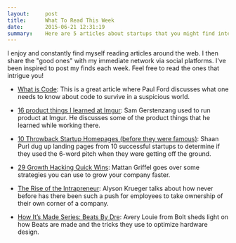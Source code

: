 ```yaml
---
layout:     post
title:      What To Read This Week
date:       2015-06-21 12:31:19
summary:    Here are 5 articles about startups that you might find interesting to read this week...
---
```


I enjoy and constantly find myself reading articles around the web. I then share the "good ones" with my immediate network via social platforms. I've been inspired to post my finds each week. Feel free to read the ones that intrigue you!

- [What is Code](http://www.bloomberg.com/graphics/2015-paul-ford-what-is-code/): This is a great article where Paul Ford discusses what one needs to know about code to survive in a suspicious world.

- [16 product things I learned at Imgur](https://medium.com/@gerstenzang/16-product-things-i-learned-at-imgur-4e58b936759c): Sam Gerstenzang used to run product at Imgur. He discusses some of the product things that he learned while working there.

- [10 Throwback Startup Homepages (before they were famous)](https://medium.com/@shaanvp/10-throwback-startup-homepages-8c15c2b32ed): Shaan Purl dug up landing pages from 10 successful startups to determine if they used the 6-word pitch when they were getting off the ground.

- [29 Growth Hacking Quick Wins](http://get.onemonth.com/29-growth-hacking-quick-wins): Mattan Griffel goes over some strategies you can use to grow your company faster.

- [The Rise of the Intrapreneur](http://www.fastcompany.com/3046231/the-new-rules-of-work/the-rise-of-the-intrapreneur): Alyson Krueger talks about how never before has there been such a push for employees to take ownership of their own corner of a company.

- [How It’s Made Series: Beats By Dre](https://medium.com/@BoltVC/how-it-s-made-series-beats-by-dre-154aae384b36): Avery Louie from Bolt sheds light on how Beats are made and the tricks they use to optimize hardware design.
